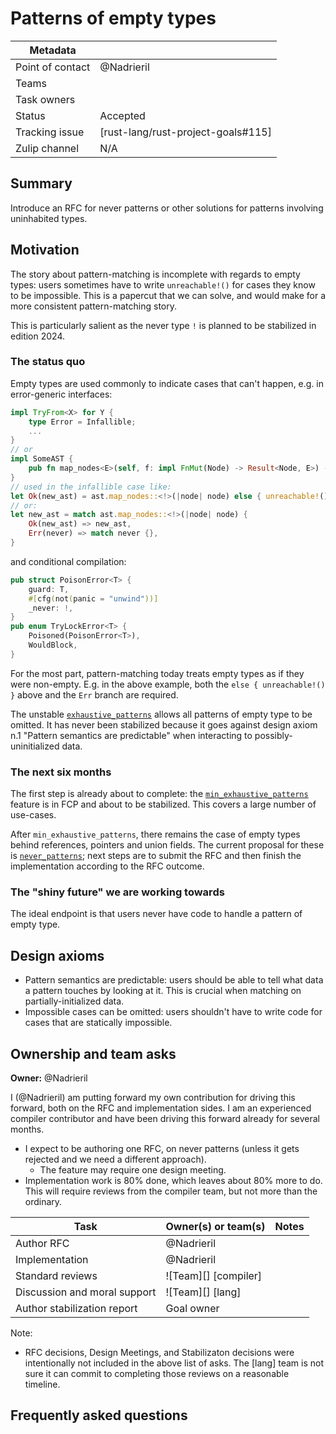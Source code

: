 # Patterns of empty types

| Metadata       |                                    |
| ---            | ---                                |
| Point of contact | @Nadrieril                         |
| Teams | <!-- TEAMS WITH ASKS --> |
| Task owners      | <!-- TASK OWNERS --> |
| Status         | Accepted                           |
| Tracking issue | [rust-lang/rust-project-goals#115] |
| Zulip channel  | N/A                                |


## Summary

Introduce an RFC for never patterns or other solutions for patterns involving uninhabited types.

## Motivation

The story about pattern-matching is incomplete with regards to empty types: users sometimes have to
write `unreachable!()` for cases they know to be impossible. This is a papercut that we can solve,
and would make for a more consistent pattern-matching story.

This is particularly salient as the never type `!` is planned to be stabilized in edition 2024.

### The status quo

Empty types are used commonly to indicate cases that can't happen, e.g. in error-generic interfaces:
```rust
impl TryFrom<X> for Y {
    type Error = Infallible;
    ...
}
// or
impl SomeAST {
    pub fn map_nodes<E>(self, f: impl FnMut(Node) -> Result<Node, E>) -> Result<Self, E> { ... }
}
// used in the infallible case like:
let Ok(new_ast) = ast.map_nodes::<!>(|node| node) else { unreachable!() };
// or:
let new_ast = match ast.map_nodes::<!>(|node| node) {
    Ok(new_ast) => new_ast,
    Err(never) => match never {},
}
```
and conditional compilation:
```rust
pub struct PoisonError<T> {
    guard: T,
    #[cfg(not(panic = "unwind"))]
    _never: !,
}
pub enum TryLockError<T> {
    Poisoned(PoisonError<T>),
    WouldBlock,
}
```

For the most part, pattern-matching today treats empty types as if they were non-empty. E.g. in the
above example, both the `else { unreachable!() }` above and the `Err` branch are required.

The unstable [`exhaustive_patterns`] allows all patterns of empty type to be omitted. It has never
been stabilized because it goes against design axiom n.1 "Pattern semantics are predictable" when
interacting to possibly-uninitialized data.

### The next six months

The first step is already about to complete: the [`min_exhaustive_patterns`][] feature is in FCP and
about to be stabilized. This covers a large number of use-cases.

After `min_exhaustive_patterns`, there remains the case of empty types behind references, pointers
and union fields. The current proposal for these is [`never_patterns`]; next steps are to submit the
RFC and then finish the implementation according to the RFC outcome.

### The "shiny future" we are working towards

The ideal endpoint is that users never have code to handle a pattern of empty type.

## Design axioms

- Pattern semantics are predictable: users should be able to tell what data a pattern touches by
  looking at it. This is crucial when matching on partially-initialized data.
- Impossible cases can be omitted: users shouldn't have to write code for cases that are statically
  impossible.

## Ownership and team asks

**Owner:** @Nadrieril

I (@Nadrieril) am putting forward my own contribution for driving this forward, both on the RFC and
implementation sides. I am an experienced compiler contributor and have been driving this forward
already for several months.

* I expect to be authoring one RFC, on never patterns (unless it gets rejected and we need
  a different approach).
    * The feature may require one design meeting.
* Implementation work is 80% done, which leaves about 80% more to do. This will require reviews from
  the compiler team, but not more than the ordinary.


| Task                         | Owner(s) or team(s)  | Notes |
| ---------------------------- | -------------------- | ----- |
| Author RFC                   | @Nadrieril           |       |
| Implementation               | @Nadrieril           |       |
| Standard reviews             | ![Team][] [compiler] |       |
| Discussion and moral support | ![Team][] [lang]     |       |
| Author stabilization report  | Goal owner           |       |

Note:

* RFC decisions, Design Meetings, and Stabilizaton decisions were intentionally not included in the above list of asks. The [lang] team is not sure it can commit to completing those reviews on a reasonable timeline.

## Frequently asked questions

[`exhaustive_patterns`]: https://github.com/rust-lang/rust/issues/51085
[`min_exhaustive_patterns`]: https://github.com/rust-lang/rust/issues/119612
[`never_patterns`]: https://github.com/rust-lang/rust/issues/118155